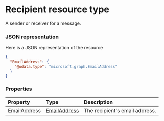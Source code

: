 # Recipient resource type

A sender or receiver for a message.

### JSON representation

Here is a JSON representation of the resource

<!-- {
  "blockType": "resource",
  "optionalProperties": [

  ],
  "@odata.type": "microsoft.graph.Recipient"
}-->

```json
{
  "EmailAddress": {
    "@odata.type": "microsoft.graph.EmailAddress"
  }
}

```
### Properties
| Property	   | Type	|Description|
|:---------------|:--------|:----------|
|EmailAddress|[EmailAddress](emailaddress.md)|The recipient's email address.|

<!-- uuid: 78d2b934-1e6c-4b31-8fdc-8f4a549851bc
2015-10-16 22:29:35 UTC -->
<!-- {
  "type": "#page.annotation",
  "description": "Recipient resource",
  "keywords": "",
  "section": "documentation",
  "tocPath": ""
}-->